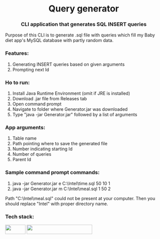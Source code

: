 <h1 align="center">Query generator</h1>
<h3 align="center">CLI application that generates SQL INSERT queries</h3>

Purpose of this CLI is to generate .sql file with queries which fill my Baby diet app's MySQL database with partly random data.

<h3 align="left">Features:</h3>

1. Generating INSERT queries based on given arguments
2. Prompting next Id

<h3 align="left">Ho to run:</h3>

1. Install Java Runtime Environment (omit if JRE is installed)
1. Download .jar file from Releases tab
2. Open command prompt
3. Navigate to folder where Generator.jar was downloaded
4. Type "java -jar Generator.jar" followed by a list of arguments

<h3 align="left">App arguments:</h3>

1. Table name
2. Path pointing where to save the generated file
3. Number indicating starting Id
4. Number of queries
5. Parent Id

<h3 align="left">Sample command prompt commands:</h3>

1. java -jar Generator.jar e C:\Intel\time.sql 50 10 1
2. java -jar Generator.jar m C:\Intel\meal.sql 1 50 2

Path "C:\Intel\meal.sql" could not be present at your computer.
Then you should replace "Intel" with proper directory name.

<h3 align="left">Tech stack:</h3>
<img src ="https://img.shields.io/badge/Java--green" width="65" height="30"/>
<img src ="https://img.shields.io/badge/Design pattern-Strategy-green" width="210" height="30"/>
